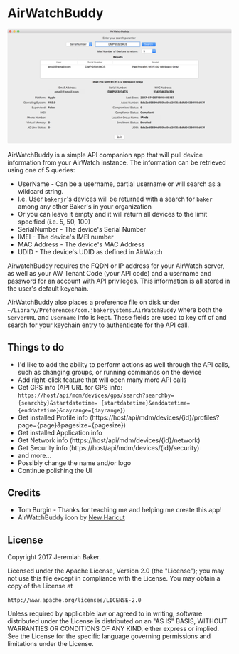 # AirWatchBuddy

![](AirWatchBuddy.png)

AirWatchBuddy is a simple API companion app that will pull device information from your AirWatch instance. The information can be retrieved using one of 5 queries:
* UserName - Can be a username, partial username or will search as a wildcard string. 
* I.e. User `bakerjr`'s devices will be returned with a search for `baker` among any other Baker's in your organization
* Or you can leave it empty and it will return all devices to the limit specified (i.e. 5, 50, 100)
* SerialNumber - The device's Serial Number
* IMEI - The device's IMEI number
* MAC Address - The device's MAC Address
* UDID - The device's UDID as defined in AirWatch

AirwatchBuddy requires the FQDN or IP address for your AirWatch server, as well as your AW Tenant Code (your API code) and a username and password for an account with API privileges. This information is all stored in the user's default keychain.

AirWatchBuddy also places a preference file on disk under `~/Library/Preferences/com.jbakersystems.AirWatchBuddy` where both the `ServerURL` and `Username` info is kept. These fields are used to key off of and search for your keychain entry to authenticate for the API call.

## Things to do

* I'd like to add the ability to perform actions as well through the API calls, such as changing groups, or running commands on the device
* Add right-click feature that will open many more API calls
* Get GPS info (API URL for GPS info: `https://host/api/mdm/devices/gps/search?searchby={searchby}&startdatetime= {startdatetime}&enddatetime={enddatetime}&dayrange={dayrange}`)
* Get installed Profile info (https://host/api/mdm/devices/{id}/profiles?page={page}&pagesize={pagesize})
* Get installed Application info
* Get Network info (https://host/api/mdm/devices/{id}/network)
* Get Security info (https://host/api/mdm/devices/{id}/security)
* and more... 
* Possibly change the name and/or logo
* Continue polishing the UI

## Credits

* Tom Burgin - Thanks for teaching me and helping me create this app!
* AirWatchBuddy icon by [New Haricut](https://thenounproject.com/newhaircut/)

## License

Copyright 2017 Jeremiah Baker.

Licensed under the Apache License, Version 2.0 (the "License"); you may not use this file except in compliance with the License. You may obtain a copy of the License at

`http://www.apache.org/licenses/LICENSE-2.0`

Unless required by applicable law or agreed to in writing, software distributed under the License is distributed on an "AS IS" BASIS, WITHOUT WARRANTIES OR CONDITIONS OF ANY KIND, either express or implied. See the License for the specific language governing permissions and limitations under the License.
